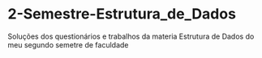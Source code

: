 # 2-Semestre-Estrutura_de_Dados
Soluções dos questionários e trabalhos da materia Estrutura de Dados do meu segundo semetre de faculdade
